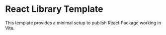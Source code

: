 # React Library Template

This template provides a minimal setup to publish React Package working in Vite.
